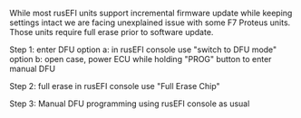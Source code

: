While most rusEFI units support incremental firmware update while keeping settings intact we are facing unexplained issue with some F7 Proteus units. Those units require full erase prior to software update.

Step 1: enter DFU
option a: in rusEFI console use "switch to DFU mode"
option b: open case, power ECU while holding "PROG" button to enter manual DFU

Step 2: full erase
in rusEFI console use "Full Erase Chip"

Step 3:
Manual DFU programming using rusEFI console as usual